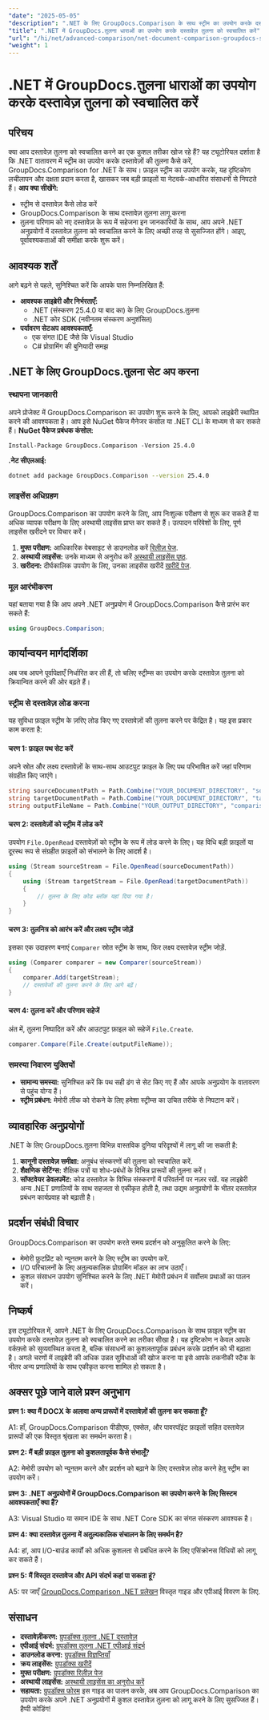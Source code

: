 ```yaml
---
"date": "2025-05-05"
"description": ".NET के लिए GroupDocs.Comparison के साथ स्ट्रीम का उपयोग करके दस्तावेज़ तुलना को स्वचालित करने का तरीका जानें। कार्यकुशलता बढ़ाएँ और वर्कफ़्लो को सुव्यवस्थित करें।"
"title": ".NET में GroupDocs.तुलना धाराओं का उपयोग करके दस्तावेज़ तुलना को स्वचालित करें"
"url": "/hi/net/advanced-comparison/net-document-comparison-groupdocs-streams/"
"weight": 1
---
```


# .NET में GroupDocs.तुलना धाराओं का उपयोग करके दस्तावेज़ तुलना को स्वचालित करें
## परिचय
क्या आप दस्तावेज़ तुलना को स्वचालित करने का एक कुशल तरीका खोज रहे हैं? यह ट्यूटोरियल दर्शाता है कि .NET वातावरण में स्ट्रीम का उपयोग करके दस्तावेज़ों की तुलना कैसे करें, GroupDocs.Comparison for .NET के साथ। फ़ाइल स्ट्रीम का उपयोग करके, यह दृष्टिकोण लचीलापन और दक्षता प्रदान करता है, खासकर जब बड़ी फ़ाइलों या नेटवर्क-आधारित संसाधनों से निपटते हैं।
**आप क्या सीखेंगे:**
- स्ट्रीम से दस्तावेज़ कैसे लोड करें
- GroupDocs.Comparison के साथ दस्तावेज़ तुलना लागू करना
- तुलना परिणाम को नए दस्तावेज़ के रूप में सहेजना
इन जानकारियों के साथ, आप अपने .NET अनुप्रयोगों में दस्तावेज़ तुलना को स्वचालित करने के लिए अच्छी तरह से सुसज्जित होंगे। आइए, पूर्वावश्यकताओं की समीक्षा करके शुरू करें।
## आवश्यक शर्तें
आगे बढ़ने से पहले, सुनिश्चित करें कि आपके पास निम्नलिखित हैं:
- **आवश्यक लाइब्रेरी और निर्भरताएँ:**
  - .NET (संस्करण 25.4.0 या बाद का) के लिए GroupDocs.तुलना
  - .NET कोर SDK (नवीनतम संस्करण अनुशंसित)
- **पर्यावरण सेटअप आवश्यकताएँ:**
  - एक संगत IDE जैसे कि Visual Studio
  - C# प्रोग्रामिंग की बुनियादी समझ
## .NET के लिए GroupDocs.तुलना सेट अप करना
### स्थापना जानकारी
अपने प्रोजेक्ट में GroupDocs.Comparison का उपयोग शुरू करने के लिए, आपको लाइब्रेरी स्थापित करने की आवश्यकता है। आप इसे NuGet पैकेज मैनेजर कंसोल या .NET CLI के माध्यम से कर सकते हैं।
**NuGet पैकेज प्रबंधक कंसोल:**
```shell
Install-Package GroupDocs.Comparison -Version 25.4.0
```
**.नेट सीएलआई:**
```bash
dotnet add package GroupDocs.Comparison --version 25.4.0
```
### लाइसेंस अधिग्रहण
GroupDocs.Comparison का उपयोग करने के लिए, आप निःशुल्क परीक्षण से शुरू कर सकते हैं या अधिक व्यापक परीक्षण के लिए अस्थायी लाइसेंस प्राप्त कर सकते हैं। उत्पादन परिवेशों के लिए, पूर्ण लाइसेंस खरीदने पर विचार करें।
1. **मुफ्त परीक्षण:** आधिकारिक वेबसाइट से डाउनलोड करें [रिलीज़ पेज](https://releases.groupdocs.com/comparison/net/).
2. **अस्थायी लाइसेंस:** उनके माध्यम से अनुरोध करें [अस्थायी लाइसेंस पृष्ठ](https://purchase.groupdocs.com/temporary-license/).
3. **खरीदना:** दीर्घकालिक उपयोग के लिए, उनका लाइसेंस खरीदें [खरीदें पेज](https://purchase.groupdocs.com/buy).
### मूल आरंभीकरण
यहां बताया गया है कि आप अपने .NET अनुप्रयोग में GroupDocs.Comparison कैसे प्रारंभ कर सकते हैं:
```csharp
using GroupDocs.Comparison;
```
## कार्यान्वयन मार्गदर्शिका
अब जब आपने पूर्वापेक्षाएँ निर्धारित कर ली हैं, तो चलिए स्ट्रीम्स का उपयोग करके दस्तावेज़ तुलना को क्रियान्वित करने की ओर बढ़ते हैं।
### स्ट्रीम से दस्तावेज़ लोड करना
यह सुविधा फ़ाइल स्ट्रीम के ज़रिए लोड किए गए दस्तावेज़ों की तुलना करने पर केंद्रित है। यह इस प्रकार काम करता है:
#### चरण 1: फ़ाइल पथ सेट करें
अपने स्रोत और लक्ष्य दस्तावेज़ों के साथ-साथ आउटपुट फ़ाइल के लिए पथ परिभाषित करें जहां परिणाम संग्रहीत किए जाएंगे।
```csharp
string sourceDocumentPath = Path.Combine("YOUR_DOCUMENT_DIRECTORY", "source_document.docx");
string targetDocumentPath = Path.Combine("YOUR_DOCUMENT_DIRECTORY", "target_document.docx");
string outputFileName = Path.Combine("YOUR_OUTPUT_DIRECTORY", "comparison_result.docx");
```
#### चरण 2: दस्तावेज़ों को स्ट्रीम में लोड करें
उपयोग `File.OpenRead` दस्तावेज़ों को स्ट्रीम के रूप में लोड करने के लिए। यह विधि बड़ी फ़ाइलों या दूरस्थ रूप से संग्रहीत फ़ाइलों को संभालने के लिए आदर्श है।
```csharp
using (Stream sourceStream = File.OpenRead(sourceDocumentPath))
{
    using (Stream targetStream = File.OpenRead(targetDocumentPath))
    {
        // तुलना के लिए कोड ब्लॉक यहां दिया गया है।
    }
}
```
#### चरण 3: तुलनित्र को आरंभ करें और लक्ष्य स्ट्रीम जोड़ें
इसका एक उदाहरण बनाएं `Comparer` स्रोत स्ट्रीम के साथ, फिर लक्ष्य दस्तावेज़ स्ट्रीम जोड़ें.
```csharp
using (Comparer comparer = new Comparer(sourceStream)) 
{
    comparer.Add(targetStream);
    // दस्तावेजों की तुलना करने के लिए आगे बढ़ें।
}
```
#### चरण 4: तुलना करें और परिणाम सहेजें
अंत में, तुलना निष्पादित करें और आउटपुट फ़ाइल को सहेजें `File.Create`.
```csharp
comparer.Compare(File.Create(outputFileName));
```
### समस्या निवारण युक्तियों
- **सामान्य समस्या:** सुनिश्चित करें कि पथ सही ढंग से सेट किए गए हैं और आपके अनुप्रयोग के वातावरण से पहुंच योग्य हैं।
- **स्ट्रीम प्रबंधन:** मेमोरी लीक को रोकने के लिए हमेशा स्ट्रीम्स का उचित तरीके से निपटान करें।
## व्यावहारिक अनुप्रयोगों
.NET के लिए GroupDocs.तुलना विभिन्न वास्तविक दुनिया परिदृश्यों में लागू की जा सकती है:
1. **कानूनी दस्तावेज़ समीक्षा:** अनुबंध संस्करणों की तुलना को स्वचालित करें.
2. **शैक्षणिक सेटिंग्स:** शैक्षिक पत्रों या शोध-प्रबंधों के विभिन्न प्रारूपों की तुलना करें।
3. **सॉफ्टवेयर डेवलपमेंट:** कोड दस्तावेज़ के विभिन्न संस्करणों में परिवर्तनों पर नज़र रखें.
यह लाइब्रेरी अन्य .NET प्रणालियों के साथ सहजता से एकीकृत होती है, तथा उद्यम अनुप्रयोगों के भीतर दस्तावेज़ प्रबंधन कार्यप्रवाह को बढ़ाती है।
## प्रदर्शन संबंधी विचार
GroupDocs.Comparison का उपयोग करते समय प्रदर्शन को अनुकूलित करने के लिए:
- मेमोरी फ़ुटप्रिंट को न्यूनतम करने के लिए स्ट्रीम का उपयोग करें.
- I/O परिचालनों के लिए अतुल्यकालिक प्रोग्रामिंग मॉडल का लाभ उठाएँ।
- कुशल संसाधन उपयोग सुनिश्चित करने के लिए .NET मेमोरी प्रबंधन में सर्वोत्तम प्रथाओं का पालन करें।
## निष्कर्ष
इस ट्यूटोरियल में, आपने .NET के लिए GroupDocs.Comparison के साथ फ़ाइल स्ट्रीम का उपयोग करके दस्तावेज़ तुलना को स्वचालित करने का तरीका सीखा है। यह दृष्टिकोण न केवल आपके वर्कफ़्लो को सुव्यवस्थित करता है, बल्कि संसाधनों का कुशलतापूर्वक प्रबंधन करके प्रदर्शन को भी बढ़ाता है।
अगले चरणों में लाइब्रेरी की अधिक उन्नत सुविधाओं की खोज करना या इसे आपके तकनीकी स्टैक के भीतर अन्य प्रणालियों के साथ एकीकृत करना शामिल हो सकता है।

## अक्सर पूछे जाने वाले प्रश्न अनुभाग

**प्रश्न 1: क्या मैं DOCX के अलावा अन्य प्रारूपों में दस्तावेज़ों की तुलना कर सकता हूँ?**

A1: हाँ, GroupDocs.Comparison पीडीएफ, एक्सेल, और पावरपॉइंट फ़ाइलों सहित दस्तावेज़ प्रारूपों की एक विस्तृत श्रृंखला का समर्थन करता है।

**प्रश्न 2: मैं बड़ी फ़ाइल तुलना को कुशलतापूर्वक कैसे संभालूँ?**

A2: मेमोरी उपयोग को न्यूनतम करने और प्रदर्शन को बढ़ाने के लिए दस्तावेज़ लोड करने हेतु स्ट्रीम का उपयोग करें।

**प्रश्न 3: .NET अनुप्रयोगों में GroupDocs.Comparison का उपयोग करने के लिए सिस्टम आवश्यकताएँ क्या हैं?**

A3: Visual Studio या समान IDE के साथ .NET Core SDK का संगत संस्करण आवश्यक है।

**प्रश्न 4: क्या दस्तावेज़ तुलना में अतुल्यकालिक संचालन के लिए समर्थन है?**

A4: हां, आप I/O-बाउंड कार्यों को अधिक कुशलता से प्रबंधित करने के लिए एसिंक्रोनस विधियों को लागू कर सकते हैं।

**प्रश्न 5: मैं विस्तृत दस्तावेज और API संदर्भ कहां पा सकता हूं?**

A5: पर जाएँ [GroupDocs.Comparison .NET प्रलेखन](https://docs.groupdocs.com/comparison/net/) विस्तृत गाइड और एपीआई विवरण के लिए.

## संसाधन
- **दस्तावेज़ीकरण:** [ग्रुपडॉक्स तुलना .NET दस्तावेज़](https://docs.groupdocs.com/comparison/net/)
- **एपीआई संदर्भ:** [ग्रुपडॉक्स तुलना .NET एपीआई संदर्भ](https://reference.groupdocs.com/comparison/net/)
- **डाउनलोड करना:** [ग्रुपडॉक्स विज्ञप्तियाँ](https://releases.groupdocs.com/comparison/net/)
- **क्रय लाइसेंस:** [ग्रुपडॉक्स खरीदें](https://purchase.groupdocs.com/buy)
- **मुफ्त परीक्षण:** [ग्रुपडॉक्स रिलीज़ पेज](https://releases.groupdocs.com/comparison/net/)
- **अस्थायी लाइसेंस:** [अस्थायी लाइसेंस का अनुरोध करें](https://purchase.groupdocs.com/temporary-license/)
- **सहायता:** [ग्रुपडॉक्स फोरम](https://forum.groupdocs.com/c/comparison/)
इस गाइड का पालन करके, अब आप GroupDocs.Comparison का उपयोग करके अपने .NET अनुप्रयोगों में कुशल दस्तावेज़ तुलना को लागू करने के लिए सुसज्जित हैं। हैप्पी कोडिंग!